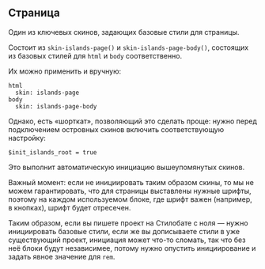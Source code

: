 ---
---

## Страница

Один из ключевых скинов, задающих базовые стили для страницы.

Состоит из `skin-islands-page()` и `skin-islands-page-body()`, состоящих из базовых стилей для `html` и `body` соответственно.

Их можно применить и вручную:

    html
      skin: islands-page
    body
      skin: islands-page-body

Однако, есть «шорткат», позволяющий это сделать проще: нужно перед подключением островных скинов включить соответствующую настройку:

    $init_islands_root = true

Это выполнит автоматическую инициацию вышеупомянутых скинов.

Важный момент: если не инициировать таким образом скины, то мы не можем гарантировать, что для страницы выставлены нужные шрифты, поэтому на каждом используемом блоке, где шрифт важен (например, в кнопках), шрифт будет отресечен.

Таким образом, если вы пишете проект на Стилобате с ноля — нужно инициировать базовые стили, если же вы дописываете стили в уже существующий проект, инициация может что-то сломать, так что без неё блоки будут независимее, потому нужно опустить инициирование и задать явное значение для `rem`.
